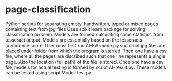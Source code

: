 # page-classification
Python scripts for separating empty, handwritten, typed or mixed pages containing text from jpg files
Uses scikit learn package for solving classification problem. Models are formed calculating some statistics from tesseract output. 
Models are essentially based on the tesseracts confidence score. 
User must first run AI-KA-mode.py such that jpg files are placed under folder from which the program is started. 
Then one have a csv file, where all the pages are discribed such that one line represents a single page. 
Also the location (full path) of the file is stored. Once one have a csv file, models for actual testing is formed by script AI-result.py. These models can be tested using script Model-test.py.  

